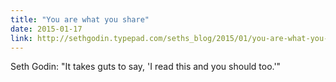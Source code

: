 ```yaml
---
title: "You are what you share"
date: 2015-01-17
link: http://sethgodin.typepad.com/seths_blog/2015/01/you-are-what-you-share.html
---
```

 Seth Godin: "It takes guts to say, 'I read this and you should too.'"
